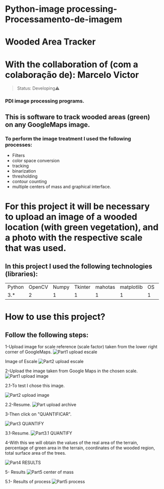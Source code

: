 # Python-image processing-Processamento-de-imagem
<h1> Wooded Area Tracker </h1> 

# With the collaboration of (com a colaboração de): Marcelo Victor

> Status: Developing⚠️

### PDI image processing programs.

## This is software to track wooded areas (green) on any GoogleMaps image.

### To perform the image treatment I used the following processes:

+ Filters
+ color space conversion
+ tracking
+ binarization
+ thresholding
+ contour counting 
+ multiple centers of mass and graphical interface.


# For this project it will be necessary to upload an image of a wooded location (with green vegetation), and a photo with the respective scale that was used.

## In this project I used the following technologies (libraries):
<table> 
  <tr>
    <td>Python</td>
    <td>OpenCV</td>
    <td>Numpy</td>
    <td>Tkinter</td>
    <td>mahotas</td>
    <td>matplotlib</td>
    <td> OS</td>
    <td>colorysys</td>
  </tr>
  
  <tr>
    <td> 3.*</td>
    <td> 2</td>
    <td> 1</td>
    <td> 1</td>
    <td> 1</td>
    <td> 1</td>
    <td> 1</td>
    <td> 1</td>
  </tr>
</table>

# How to use this project?
## Follow the following steps:
1-Upload image for scale reference (scale factor) taken from the lower right corner of GoogleMaps.
![Part1 upload  escale](https://github.com/victorcarv16/assets/blob/main/uploadescala.PNG)

Image of Escale
![Part2 upload  escale](https://github.com/victorcarv16/assets/blob/main/escala_20_test.PNG)

2-Upload the image taken from Google Maps in the chosen scale.
![Part1 upload image](https://github.com/victorcarv16/assets/blob/main/uploadimage.PNG)

2.1-To test I chose this image.

![Part2 upload image](https://github.com/victorcarv16/assets/blob/main/Condominio1_escala_20.PNG)

2.2-Resume.
![Part upload archive](https://github.com/victorcarv16/assets/blob/main/Upload%20arquivo.gif)


3-Then click on "QUANTIFICAR".

![Part3 QUANTIFY](https://github.com/victorcarv16/assets/blob/main/quantify.PNG)

3.1-Resume.
![Part3.1 QUANTIFY](https://github.com/victorcarv16/assets/blob/main/quantify.gif)


4-With this we will obtain the values ​​of the real area of ​​the terrain, percentage of green area in the terrain, coordinates of the wooded region, total surface area of ​​the trees.

![Part4 RESULTS](https://github.com/victorcarv16/assets/blob/main/results.PNG)

5- Results 
![Part5 center of mass](https://github.com/victorcarv16/assets/blob/main/center%20of%20mass.PNG)

5.1- Results of process
![Part5 process](https://github.com/victorcarv16/assets/blob/main/process.gif)
